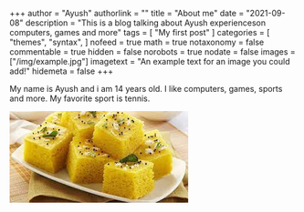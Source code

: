 +++
author = "Ayush"
authorlink = ""
title = "About me"
date = "2021-09-08"
description = "This is a blog talking about Ayush experienceson computers, games and more"
tags = [
 "My first post"
]
categories = [
    "themes",
    "syntax",
]
nofeed = true
math = true
notaxonomy = false
commentable = true
hidden = false
norobots = true
nodate = false
images = ["/img/example.jpg"]
imagetext = "An example text for an image you could add!"
hidemeta = false
+++


My name is Ayush and i am 14 years old. I like computers, games, sports and more. My favorite sport is tennis. 

![My favorite dish - Dhokla](/img/dhokla.jpeg)